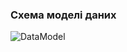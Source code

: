 ### Схема моделі даних
![DataModel](https://github.com/oleksandrblazhko/ai-215-smolkin/assets/101869573/ffac64b8-60fc-44bc-87ba-513167e87244)


